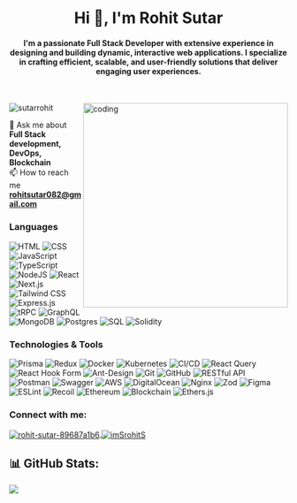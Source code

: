 <!-- ![logo]() -->
<h1 align="center">Hi 👋, I'm Rohit Sutar</h1>
<h4 align="center">I'm a passionate Full Stack Developer with extensive experience in designing and building dynamic, interactive web applications. I specialize in crafting efficient, scalable, and user-friendly solutions that deliver engaging user experiences.</h4>

</br>

<img
    align="right"
    alt="coding"
    width="370"
    src="https://user-images.githubusercontent.com/55389276/140866485-8fb1c876-9a8f-4d6a-98dc-08c4981eaf70.gif"
/>

<p align="left">
    <img
        src="https://komarev.com/ghpvc/?username=sutarrohit&label=Profile%20views&color=0e75b6&style=flat"
        alt="sutarrohit"
    />
</p>

💬 Ask me about **Full Stack development, DevOps, Blockchain** </br>
📫 How to reach me **rohitsutar082@gmail.com** </br> 

### Languages
![HTML](https://img.shields.io/badge/HTML-E34F26?style=for-the-badge&logo=html5&logoColor=white)
![CSS](https://img.shields.io/badge/CSS-1572B6?style=for-the-badge&logo=css3&logoColor=white)
![JavaScript](https://img.shields.io/badge/JavaScript-F7DF1E?style=for-the-badge&logo=javascript&logoColor=black)
![TypeScript](https://img.shields.io/badge/TypeScript-3178C6?style=for-the-badge&logo=typescript&logoColor=white)
![NodeJS](https://img.shields.io/badge/node.js-6DA55F?style=for-the-badge&logo=nodedotjs&logoColor=white)
![React](https://img.shields.io/badge/react-%2320232a.svg?style=for-the-badge&logo=react&logoColor=%2361DAFB) 
![Next.js](https://img.shields.io/badge/next.js-%23404d59.svg?style=for-the-badge&logo=nextdotjs&logoColor=%2361DAFB)
![Tailwind CSS](https://img.shields.io/badge/Tailwind%20CSS-38B2AC?style=for-the-badge&logo=tailwind-css&logoColor=white)
![Express.js](https://img.shields.io/badge/express.js-%23404d59.svg?style=for-the-badge&logo=express&logoColor=%2361DAFB) 
![tRPC](https://img.shields.io/badge/tRPC-2596be?style=for-the-badge&logo=trpc&logoColor=white)
![GraphQL](https://img.shields.io/badge/GraphQL-E10098?style=for-the-badge&&logo=graphql&logoColor=white)
![MongoDB](https://img.shields.io/badge/MongoDB-%234ea94b.svg?style=for-the-badge&logo=mongodb&logoColor=white) 
![Postgres](https://img.shields.io/badge/postgres-%23316192.svg?style=for-the-badge&logo=postgresql&logoColor=white) 
![SQL](https://img.shields.io/badge/SQL-336791?style=for-the-badge&logo=postgresql&logoColor=white)
![Solidity](https://img.shields.io/badge/solidity-%23363636.svg?style=for-the-badge&logo=solidity&logoColor=white)


### Technologies & Tools
![Prisma](https://img.shields.io/badge/Prisma-2D3748?style=for-the-badge&logo=prisma&logoColor=white)
![Redux](https://img.shields.io/badge/redux-%23593d88.svg?style=for-the-badge&logo=redux&logoColor=white)
![Docker](https://img.shields.io/badge/docker-%230db7ed.svg?style=for-the-badge&logo=docker&logoColor=white)
![Kubernetes](https://img.shields.io/badge/kubernetes-%23326ce5.svg?style=for-the-badge&logo=kubernetes&logoColor=white)
![CI/CD](https://img.shields.io/badge/CI%2FCD-239120?style=for-the-badge&logo=github-actions&logoColor=white)
![React Query](https://img.shields.io/badge/-React%20Query-FF4154?style=for-the-badge&logo=react%20query&logoColor=white)
![React Hook Form](https://img.shields.io/badge/React%20Hook%20Form-%23EC5990.svg?style=for-the-badge&logo=reacthookform&logoColor=white)
![Ant-Design](https://img.shields.io/badge/-AntDesign-%230170FE?style=for-the-badge&logo=ant-design&logoColor=white)
![Git](https://img.shields.io/badge/Git-F05032?style=for-the-badge&logo=git&logoColor=white)
![GitHub](https://img.shields.io/badge/GitHub-181717?style=for-the-badge&logo=github&logoColor=white)
![RESTful API](https://img.shields.io/badge/REST-02569B?style=for-the-badge&logo=rest&logoColor=white)
![Postman](https://img.shields.io/badge/Postman-FF6C37?style=for-the-badge&logo=postman&logoColor=white)
![Swagger](https://img.shields.io/badge/-Swagger-%23Clojure?style=for-the-badge&logo=swagger&logoColor=white)
![AWS](https://img.shields.io/badge/AWS-%23FF9900.svg?style=for-the-badge&logo=amazon-aws&logoColor=white)
![DigitalOcean](https://img.shields.io/badge/DigitalOcean-%230167ff.svg?style=for-the-badge&logo=digitalOcean&logoColor=white)
![Nginx](https://img.shields.io/badge/nginx-%23009639.svg?style=for-the-badge&logo=nginx&logoColor=white)
![Zod](https://img.shields.io/badge/Zod-0078D4?style=for-the-badge&logo=Zod&logoColor=white)
![Figma](https://img.shields.io/badge/figma-%23F24E1E.svg?style=for-the-badge&logo=figma&logoColor=white)
![ESLint](https://img.shields.io/badge/ESLint-4B3263?style=for-the-badge&logo=eslint&logoColor=white)
![Recoil](https://img.shields.io/badge/Recoil-3578E5?style=for-the-badge&logo=recoil&logoColor=white)
![Ethereum](https://img.shields.io/badge/Ethereum-3C3C3D?style=for-the-badge&logo=ethereum&logoColor=white)
![Blockchain](https://img.shields.io/badge/Blockchain-121D33?style=for-the-badge&logo=blockchain&logoColor=white)
![Ethers.js](https://img.shields.io/badge/Ethers.js-3C3C3D?style=for-the-badge&logo=ethersdotjs&logoColor=white)




<h3 align="left">Connect with me:</h3>  
<p align="left">  
  <a href="https://linkedin.com/in/rohit-sutar-89687a1b6/"  target="_blank"  rel="noopener noreferrer">
    <img align="center" src="https://img.shields.io/badge/LinkedIn-%230077B5.svg?style=for-the-badge&logo=linkedin&logoColor=white" alt="rohit-sutar-89687a1b6"/>
  </a>
  <a href="https://twitter.com/imSrohitS"  target="_blank" rel="noopener noreferrer">
    <img align="center" src="https://img.shields.io/badge/Twitter-%231DA1F2.svg?style=for-the-badge&logo=x&logoColor=white" alt="imSrohitS"/>
  </a> 
</p>


## 📊 GitHub Stats:
![](https://github-readme-streak-stats.herokuapp.com/?user=sutarrohit&theme=dark&hide_border=false) 

<p></p>
<!--
![](https://github-readme-stats.vercel.app/api?username=sutarrohit&theme=dark&hide_border=false&include_all_commits=true&count_private=true)<br/>
-->


<!--
![](https://github-readme-stats.vercel.app/api?username=sutarrohit&theme=dark&hide_border=false&include_all_commits=true&count_private=true)<br/>
![](https://github-readme-stats.vercel.app/api/top-langs/?username=sutarrohit&theme=dark&hide_border=false&include_all_commits=true&count_private=true&layout=compact)
[![Top Langs](https://github-readme-stats.vercel.app/api/top-langs/?username=sutarrohit&layout=compact&theme=radical)](https://github.com/anuraghazra/github-readme-stats) 
-->


<!--
## 🏆 GitHub Trophies
![](https://github-profile-trophy.vercel.app/?username=sutarrohit&theme=onestar&no-frame=false&no-bg=false&margin-w=4)
-->
